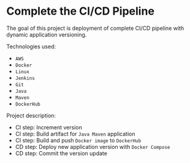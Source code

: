 # Complete the CI/CD Pipeline

The goal of this project is deployment of complete CI/CD pipeline with dynamic application versioning.

Technologies used: 
- `AWS`
- `Docker`
- `Linux`
- `Jenkins`
- `Git`
- `Java`
- `Maven`
- `DockerHub`
 
Project description:
- CI step: Increment version
- CI step: Build artifact for `Java Maven` application
- CI step: Build and push `Docker image` to `DockerHub`
- CD step: Deploy new application version with `Docker Compose`
- CD step: Commit the version update